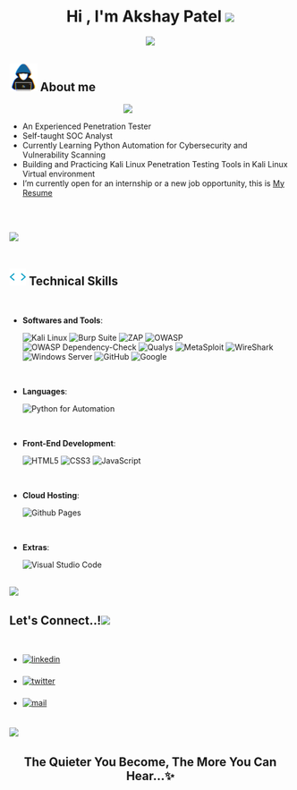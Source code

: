 
<h1 align="center"><b>Hi , I'm Akshay Patel </b><img src="https://media.giphy.com/media/hvRJCLFzcasrR4ia7z/giphy.gif" width="35"></h1>
<!--  -->
<p align="center">
  <a href="https://github.com/AkshayPatel03/Resume/blob/main/AkshayPatelCV.pdf"><img src="https://readme-typing-svg.herokuapp.com?font=Time+New+Roman&color=cyan&size=25&center=true&vCenter=true&width=600&height=100&lines=Experienced+Penetration-Tester,;SOC+Analyst,;Cybersecurity+Practitioner,;Active+Learner/Researcher,;Love+to+learn+new+stuffs..."></a>
</p>

	
## <picture><img src = "https://github.com/AkshayPatel03/AkshayPatel03/blob/main/about_me.gif" width = 50px></picture> **About me**
<!--
<picture> <img align="right" src="https://github.com/AkshayPatel03/files/blob/main/CyberSec Expert.png" width = 3px></picture>
-->
<picture> <img align="right" src="https://user-images.githubusercontent.com/74038190/212750672-2f3f2b50-c84f-4ed8-a60a-849ae69ff9df.gif" width = 300px></picture>

<br>

- An Experienced Penetration Tester
- Self-taught SOC Analyst
- Currently Learning Python Automation for Cybersecurity and Vulnerability Scanning
- Building and Practicing Kali Linux Penetration Testing Tools in Kali Linux Virtual environment
- I’m currently open for an internship or a new job opportunity, this is [My Resume](https://github.com/AkshayPatel03/Resume/blob/main/AkshayPatelCV.pdf)

<br><br>

<img src="https://user-images.githubusercontent.com/73097560/115834477-dbab4500-a447-11eb-908a-139a6edaec5c.gif"><br><br>

## <img src="https://github.com/AkshayPatel03/AkshayPatel03/blob/main/skills%20.gif" width ="30"><b> Technical Skills</b>
<br>

<p align="center">

- **Softwares and Tools**:


    ![Kali Linux](https://img.shields.io/badge/Kali_Linux-557C94?style=for-the-badge&logo=kali-linux&logoColor=white)
    ![Burp Suite](https://img.shields.io/badge/Burp%20Suite-FF6633.svg?style=for-the-badge&logo=Burp-Suite&logoColor=white)
    ![ZAP](https://img.shields.io/badge/ZAP-00549E.svg?style=for-the-badge&logo=ZAP&logoColor=white)
    ![OWASP](https://img.shields.io/badge/OWASP-000000.svg?style=for-the-badge&logo=OWASP&logoColor=white)
    ![OWASP Dependency-Check](https://img.shields.io/badge/OWASP-000000.svg?style=for-the-badge&logo=OWASP&logoColor=white)
    ![Qualys](https://img.shields.io/badge/Qualys-ED2E26.svg?style=for-the-badge&logo=Qualys&logoColor=white)
    ![MetaSploit](https://img.shields.io/badge/Metasploit-2596CD.svg?style=for-the-badge&logo=Metasploit&logoColor=white)
    ![WireShark](https://img.shields.io/badge/Wireshark-1679A7.svg?style=for-the-badge&logo=Wireshark&logoColor=white)
    ![Windows Server](https://img.shields.io/badge/Windows-0078D4.svg?style=for-the-badge&logo=Windows&logoColor=white)
    ![GitHub](https://img.shields.io/badge/github-%23121011.svg?style=for-the-badge&logo=github&logoColor=white)
    ![Google](https://img.shields.io/badge/google-%234285F4.svg?style=for-the-badge&logo=google&logoColor=white)
  

<br>


- **Languages**:
    
    ![Python for Automation](https://img.shields.io/badge/Python%20-%2314354C.svg?style=for-the-badge&logo=python&logoColor=white)

<br>   
    
- **Front-End Development**:

   ![HTML5](https://img.shields.io/badge/HTML5%20-%23E34F26.svg?style=for-the-badge&logo=html5&logoColor=white)
   ![CSS3](https://img.shields.io/badge/CSS%20-%231572B6.svg?style=for-the-badge&logo=css3&logoColor=white)
   ![JavaScript](https://img.shields.io/badge/JavaScript%20-%23F7DF1E.svg?style=for-the-badge&logo=javascript&logoColor=black)

<br>

- **Cloud Hosting**:

    ![Github Pages](https://img.shields.io/badge/GitHub%20Pages-%23327FC7.svg?style=for-the-badge&logo=github&logoColor=white)
    
<br>

- **Extras**:
   
    ![Visual Studio Code](https://img.shields.io/badge/Visual%20Studio%20Code-0078d7.svg?style=for-the-badge&logo=visual-studio-code&logoColor=white)

</p>


<!--
<br>

-----

<br>



## <img src="https://media.giphy.com/media/iY8CRBdQXODJSCERIr/giphy.gif" width="35"><b> Github Stats </b>

<br>

<div align="center">

<a href="https://github.com/AkshayPatel03">
  <img src="https://github-readme-stats.vercel.app/api?username=AkshayPatel03&include_all_commits=true&count_private=true&show_icons=true&line_height=20&title_color=7A7ADB&icon_color=2234AE&text_color=D3D3D3&bg_color=0,000000,130F40" width="450"/>
  <img src="https://github-readme-stats.vercel.app/api/top-langs?username=AkshayPatel03&show_icons=true&locale=en&layout=compact&line_height=20&title_color=7A7ADB&icon_color=2234AE&text_color=D3D3D3&bg_color=0,000000,130F40" width="375"  alt="AkshayPatel03"/>

</a>
</div>

-->



<br>
<img src="https://user-images.githubusercontent.com/73097560/115834477-dbab4500-a447-11eb-908a-139a6edaec5c.gif"><br>

## <b> Let's Connect..!</b><img src="https://github.com/AkshayPatel03/files/blob/main/handshake.gif" width ="80">
<br>
<div align='left'>

<ul>

<li>
<a href="https://www.linkedin.com/in/akshay-patel-2303/" target="_blank">
<img src="https://img.shields.io/badge/LinkedIN: AkshayPatel03-0A66C2.svg?style=for-the-badge&logo=LinkedIn&logoColor=white" alt=linkedin style="margin-bottom: 5px;"/>
</a>
</li>

<br>

<li>
<a href="https://twitter.com/Akshay03patel" target="_blank">
<img src="https://img.shields.io/badge/twitter:  AkshayPatel03-%2300acee.svg?color=1DA1F2&style=for-the-badge&logo=twitter&logoColor=white" alt=twitter style="margin-bottom: 5px;"/>
</a>
</li>

<br>

<li>
<a href="mailto:akshay03patel@outlook.com" target="_blank">
<img src="https://img.shields.io/badge/Microsoft Outlook: AkshayPatel03-0078D4.svg?style=for-the-badge&logo=Microsoft-Outlook&logoColor=white" alt=mail style="margin-bottom: 5px;" />
</a>
</li>
	
</ul>
</div>

<br>
<img src="https://user-images.githubusercontent.com/73097560/115834477-dbab4500-a447-11eb-908a-139a6edaec5c.gif">
<br>


<div align='center'>

## <b>The Quieter You Become, The More You Can Hear...✨</b>

</div>
<br>
<br>



